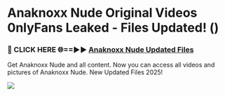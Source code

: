 # Anaknoxx Nude Original Videos 0nlyFans Leaked - Files Updated! ()

<h3>🔴 CLICK HERE 🌐==►► <a href="https://tinyurl.com/leaks-videos" rel="nofollow">Anaknoxx Nude Updated Files</a></h3>

Get Anaknoxx Nude and all content. Now you can access all videos and pictures of Anaknoxx Nude. New Updated Files 2025!

[![](https://i.imgur.com/KQgVmj3.gif)](https://tinyurl.com/leaks-videos)